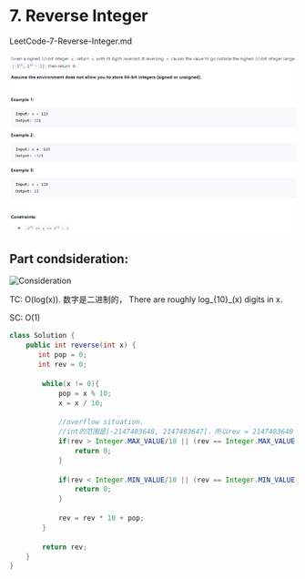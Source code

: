# 7. Reverse Integer
LeetCode-7-Reverse-Integer.md

![Question](images/7-Reverse-Integer.png)

## Part condsideration:

![Consideration](7-part-consideration.png)

TC: O(log(x)). 数字是二进制的， There are roughly log_{10}_(x) digits in x.

SC: O(1)

```java
class Solution {
    public int reverse(int x) {
       int pop = 0;
       int rev = 0;
      
        while(x != 0){
            pop = x % 10;
            x = x / 10;
            
            //overflow situation.
            //int的范围是[-2147483648, 2147483647]，所以rev = 2147483640 + 7 == Int_max 
            if(rev > Integer.MAX_VALUE/10 || (rev == Integer.MAX_VALUE && pop > 7)){
                return 0;
            }
            
            if(rev < Integer.MIN_VALUE/10 || (rev == Integer.MIN_VALUE && pop < -8)){
                return 0;
            }
            
            rev = rev * 10 + pop;
        }
        
        return rev;
    }
}
```
